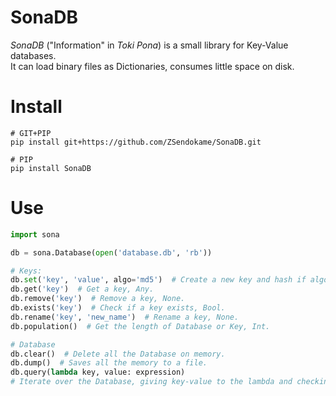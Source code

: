 # SonaDB
*SonaDB* ("Information" in *Toki Pona*) is a small library for Key-Value databases.<br>
It can load binary files as Dictionaries, consumes little space on disk.

# Install
```
# GIT+PIP
pip install git+https://github.com/ZSendokame/SonaDB.git

# PIP
pip install SonaDB
```

# Use
```py
import sona

db = sona.Database(open('database.db', 'rb'))

# Keys:
db.set('key', 'value', algo='md5')  # Create a new key and hash if algorithm defined, None.
db.get('key')  # Get a key, Any.
db.remove('key')  # Remove a key, None.
db.exists('key')  # Check if a key exists, Bool.
db.rename('key', 'new_name')  # Rename a key, None.
db.population()  # Get the length of Database or Key, Int.

# Database
db.clear()  # Delete all the Database on memory.
db.dump()  # Saves all the memory to a file.
db.query(lambda key, value: expression)
# Iterate over the Database, giving key-value to the lambda and checking for True.
```